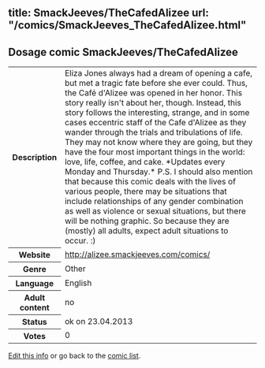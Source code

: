 title: SmackJeeves/TheCafedAlizee
url: "/comics/SmackJeeves_TheCafedAlizee.html"
---
Dosage comic SmackJeeves/TheCafedAlizee
-----------------------------------------

<p id="msg"></p>
<script type="text/javascript">
if (window.location.search === '?edit_info_mail=sent_ok') {
  var elem = document.getElementById("msg");
  elem.innerHTML = 'Edited information sucessfully sent.';
  elem.className = 'ok';
}
</script>
<table class="comicinfo">
<tr>
<th>Description</th><td>Eliza Jones always had a dream of opening a cafe, but met a tragic fate before she ever could. Thus, the Café d'Alizee was opened in her honor. This story really isn't about her, though. Instead, this story follows the interesting, strange, and in some cases eccentric staff of the Cafe d'Alizee as they wander through the trials and tribulations of life. They may not know where they are going, but they have the four most important things in the world: love, life, coffee, and cake. *Updates every Monday and Thursday.* P.S. I should also mention that because this comic deals with the lives of various people, there may be situations that include relationships of any gender combination as well as violence or sexual situations, but there will be nothing graphic. So because they are (mostly) all adults, expect adult situations to occur. :)</td>
</tr>
<tr>
<th>Website</th><td><a href="http://alizee.smackjeeves.com/comics/">http://alizee.smackjeeves.com/comics/</a></td>
</tr>
<tr>
<th>Genre</th><td>Other</td>
</tr>
<tr>
<th>Language</th><td>English</td>
</tr>
<tr>
<th>Adult content</th><td>no</td>
</tr>
<tr>
<th>Status</th><td>ok on 23.04.2013</td>
</tr>
<tr>
<th>Votes</th><td>0</td>
</tr>
</table>

[Edit this info](SmackJeeves_TheCafedAlizee_edit.html) or go back to the [comic list](../comic-index.html).
